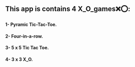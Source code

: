 ## This app is contains 4 X_O_games❌⭕:
#### 1- Pyramic Tic-Tac-Toe.
#### 2- Four-in-a-row.
#### 3- 5 x 5 Tic Tac Toe.
#### 4- 3 x 3  X_O. 
